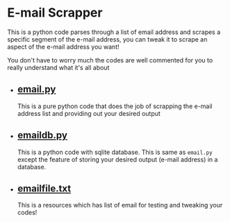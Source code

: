# E-mail Scrapper
This is a python code parses through a list of email address and scrapes a specific segment of the e-mail address, you can tweak it to scrape an aspect of the e-mail
address you want!

You don't have to worry much the codes are well commented for you to really understand what it's all about


- ## [email.py](https://github.com/chryz-hub/py-projects/blob/master/all-python-codes/e-mail-scrapper/email.py)
     This is a pure python code that does the job of scrapping the e-mail address list and providing out your desired output

- ## [emaildb.py](https://github.com/chryz-hub/py-projects/blob/master/all-python-codes/e-mail-scrapper/emaildb.py)
     This is a python code with sqlite database. This is same as `email.py` except the feature of storing your desired output (e-mail address)
      in a database.

- ## [emailfile.txt](https://github.com/chryz-hub/py-projects/blob/master/all-python-codes/e-mail-scrapper/emailfile.txt)
     This is a resources which has list of email for testing and tweaking your codes!
